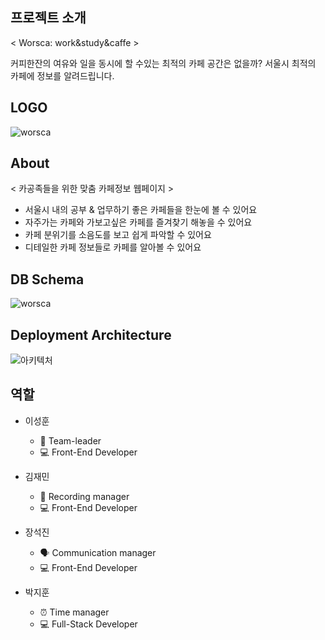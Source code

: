 ## 프로젝트 소개
< Worsca: work&study&caffe >

커피한잔의 여유와 일을 동시에 할 수있는 최적의 카페 공간은 없을까? 서울시 최적의 카페에 정보를 알려드립니다.

## LOGO
![worsca](https://user-images.githubusercontent.com/68473415/131318741-9a24254d-0f70-4e91-8b89-e8ce59c1a0e4.png)


## About

< 카공족들을 위한 맞춤 카페정보 웹페이지 >

- 서울시 내의 공부 & 업무하기 좋은 카페들을 한눈에 볼 수 있어요
- 자주가는 카페와 가보고싶은 카페를 즐겨찾기 해놓을 수 있어요
- 카페 분위기를 소음도를 보고 쉽게 파악할 수 있어요
- 디테일한 카페 정보들로 카페를 알아볼 수 있어요

## DB Schema
![worsca](https://user-images.githubusercontent.com/78804014/131869454-c3d587b4-c573-41a4-98d0-4ae55e6cb1de.png)

## Deployment Architecture
![아키텍처](https://user-images.githubusercontent.com/68473415/131804454-7645807d-865a-49a9-a592-ebd60b64b7f7.png)

## 역할

- 이성훈
  - 🌟 Team-leader
  - 💻 Front-End Developer

- 김재민
  - 📝 Recording manager
  - 💻 Front-End Developer

- 장석진
  - 🗣 Communication manager
  - 💻 Front-End Developer

- 박지훈
  - ⏰ Time manager
  - 💻 Full-Stack Developer
